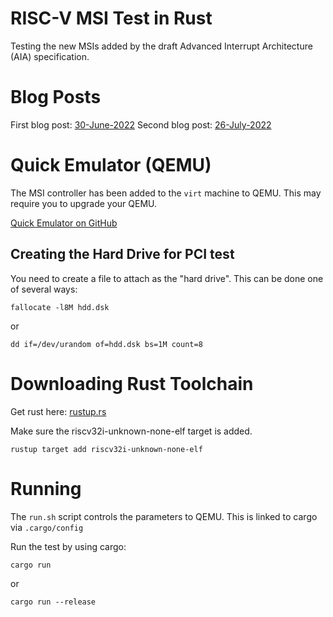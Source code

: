 # RISC-V MSI Test in Rust

Testing the new MSIs added by the draft Advanced Interrupt Architecture (AIA) specification.

# Blog Posts

First blog post: [30-June-2022](https://blog.stephenmarz.com/2022/06/30/riscv-imsic/)
Second blog post: [26-July-2022](https://blog.stephenmarz.com/2022/07/26/aplic/)

# Quick Emulator (QEMU)

The MSI controller has been added to the `virt` machine to QEMU. This may require you to upgrade your QEMU.

[Quick Emulator on GitHub](https://github.com/qemu)

## Creating the Hard Drive for PCI test

You need to create a file to attach as the "hard drive". This can be done one of several ways:

`fallocate -l8M hdd.dsk`

or

`dd if=/dev/urandom of=hdd.dsk bs=1M count=8`

# Downloading Rust Toolchain

Get rust here: [rustup.rs](http://rustup.rs)

Make sure the riscv32i-unknown-none-elf target is added.

`rustup target add riscv32i-unknown-none-elf`

# Running

The `run.sh` script controls the parameters to QEMU. This is linked to cargo via `.cargo/config`

Run the test by using cargo:

`cargo run`

or 

`cargo run --release`



